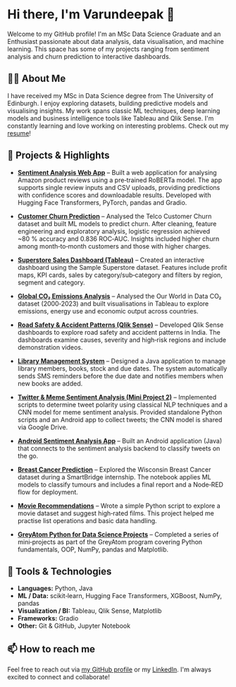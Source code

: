 # Hi there, I'm Varundeepak 👋

Welcome to my GitHub profile! I'm an MSc Data Science Graduate and an Enthusiast passionate about data analysis, data visualisation, and machine learning. This space has some of my projects ranging from sentiment analysis and churn prediction to interactive dashboards.

## 👨‍💻 About Me
I have received my MSc in Data Science degree from The University of Edinburgh. I enjoy exploring datasets, building predictive models and visualising insights. My work spans classic ML techniques, deep learning models and business intelligence tools like Tableau and Qlik Sense. I'm constantly learning and love working on interesting problems. Check out my [resume](https://github.com/Varundeepak/Varundeepak/blob/main/VarundeepakIndiaResume.pdf)!

## 🚀 Projects & Highlights
- [**Sentiment Analysis Web App**](https://github.com/Varundeepak/huggingface-amazon-review-sentiment-analysis) – Built a web application for analysing Amazon product reviews using a pre‑trained RoBERTa model. The app supports single review inputs and CSV uploads, providing predictions with confidence scores and downloadable results. Developed with Hugging Face Transformers, PyTorch, pandas and Gradio.

- [**Customer Churn Prediction**](https://github.com/Varundeepak/Churn-Prediction-ML) – Analysed the Telco Customer Churn dataset and built ML models to predict churn. After cleaning, feature engineering and exploratory analysis, logistic regression achieved ~80 % accuracy and 0.836 ROC‑AUC. Insights included higher churn among month‑to‑month customers and those with higher charges.

- [**Superstore Sales Dashboard (Tableau)**](https://github.com/Varundeepak/Sample-SuperStore-DataSet-Tableau) – Created an interactive dashboard using the Sample Superstore dataset. Features include profit maps, KPI cards, sales by category/sub‑category and filters by region, segment and category.

- [**Global CO₂ Emissions Analysis**](https://github.com/Varundeepak/Global-CO2-Emissions-Tableau) – Analysed the Our World in Data CO₂ dataset (2000‑2023) and built visualisations in Tableau to explore emissions, energy use and economic output across countries.

- [**Road Safety & Accident Patterns (Qlik Sense)**](https://github.com/Varundeepak/Qlik-VIP-Road-Safety-and-Accident-Patterns) – Developed Qlik Sense dashboards to explore road safety and accident patterns in India. The dashboards examine causes, severity and high‑risk regions and include demonstration videos.

- [**Library Management System**](https://github.com/Varundeepak/Mini-Project-1) – Designed a Java application to manage library members, books, stock and due dates. The system automatically sends SMS reminders before the due date and notifies members when new books are added.

- [**Twitter & Meme Sentiment Analysis (Mini Project 2)**](https://github.com/Varundeepak/Mini-Project-2-Twitter-Sentiment-Analysis) – Implemented scripts to determine tweet polarity using classical NLP techniques and a CNN model for meme sentiment analysis. Provided standalone Python scripts and an Android app to collect tweets; the CNN model is shared via Google Drive.

- [**Android Sentiment Analysis App**](https://github.com/Varundeepak/TwitterSentimentAnalysisAndroidApplication) – Built an Android application (Java) that connects to the sentiment analysis backend to classify tweets on the go.

- [**Breast Cancer Prediction**](https://github.com/Varundeepak/Breast-Cancer-Prediction---SmartBridge-Summer-Intern-Project) – Explored the Wisconsin Breast Cancer dataset during a SmartBridge internship. The notebook applies ML models to classify tumours and includes a final report and a Node‑RED flow for deployment.

- [**Movie Recommendations**](https://github.com/Varundeepak/analyzing-movie-dataset) – Wrote a simple Python script to explore a movie dataset and suggest high‑rated films. This project helped me practise list operations and basic data handling.

- [**GreyAtom Python for Data Science Projects**](https://github.com/Varundeepak/greyatom-python-for-data-science) – Completed a series of mini‑projects as part of the GreyAtom program covering Python fundamentals, OOP, NumPy, pandas and Matplotlib.

## 🧰 Tools & Technologies
- **Languages:** Python, Java
- **ML / Data:** scikit‑learn, Hugging Face Transformers, XGBoost, NumPy, pandas
- **Visualization / BI:** Tableau, Qlik Sense, Matplotlib
- **Frameworks:** Gradio
- **Other:** Git & GitHub, Jupyter Notebook

## 📫 How to reach me
Feel free to reach out via [my GitHub profile](https://github.com/Varundeepak) or my [LinkedIn](https://www.linkedin.com/in/varundeepak-babu-ananthi-82606a172/). I'm always excited to connect and collaborate!
